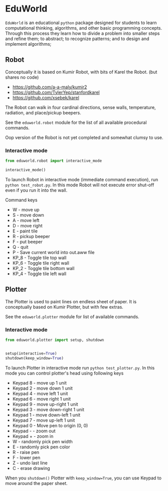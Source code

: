 # EduWorld

`EduWorld` is an educational `python` package designed for students to learn computational thinking, algorithms, and other basic programming concepts. Through this process they learn how to divide a problem into smaller steps and refine them; to abstract; to recognize patterns; and to design and implement algorithms;

## Robot

Conceptually it is based on Kumir Robot, with bits of Karel the Robot. (but shares no code)
* https://github.com/a-a-maly/kumir2
* https://github.com/TylerYep/stanfordkarel
* https://github.com/xsebek/karel

The Robot can walk in four cardinal directions, sense walls, temperature, radiation, and place/pickup beepers.

See the `eduworld.robot` module for the list of all available procedural commands.

Oop version of the Robot is not yet completed and somewhat clumsy to use.

### Interactive mode

```python
from eduworld.robot import interactive_mode

interactive_mode()
```

To launch Robot in interactive mode (immediate command execution), run `python test_robot.py`.
In this mode Robot will not execute error shut-off even if you run it into the wall.

Command keys

* W - move up
* S - move down
* A - move left
* D - move right
* E - paint tile
* R - pickup beeper
* F - put beeper
* Q - quit
* P - Save current world into out.aww file
* KP_8 - Toggle tile top wall
* KP_6 - Toggle tile right wall
* KP_2 - Toggle tile bottom wall
* KP_4 - Toggle tile left wall

## Plotter

The Plotter is used to paint lines on endless sheet of paper. It is conceptually based on Kumir Plotter, but with few extras.

See the `eduworld.plotter` module for list of available commands.

### Interactive mode

```python
from eduworld.plotter import setup, shutdown


setup(interactive=True)
shutdown(keep_window=True)
```

To launch Plotter in interactive mode run `python test_plotter.py`.
In this mode you can control plotter's head using following keys

* Keypad 8 - move up 1 unit
* Keypad 2 - move down 1 unit
* Keypad 4 - move left 1 unit
* Keypad 6 - move right 1 unit
* Keypad 9 - move up-right 1 unit
* Keypad 3 - move down-right 1 unit
* Keypad 1 - move down-left 1 unit
* Keypad 7 - move up-left 1 unit
* Keypad 0 - Move pen to origin (0, 0)
* Keypad - - zoom out
* Keypad + - zoom in
* W - randomly pick pen width
* E - randomly pick pen color
* R - raise pen
* F - lower pen
* Z - undo last line
* C - erase drawing

When you `shutdown()` Plotter with `keep_window=True`, you can use Keypad to move around the paper sheet.
